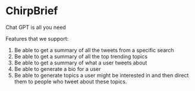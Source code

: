 # ChirpBrief
Chat GPT is all you need

Features that we support:

1. Be able to get a summary of all the tweets from a specific search
2. Be able to get a summary of all the top trending topics
3. Be able to get a summary of what a user tweets about
4. Be able to generate a bio for a user
5. Be able to generate topics a user might be interested in and then direct them to people who tweet about these topics.